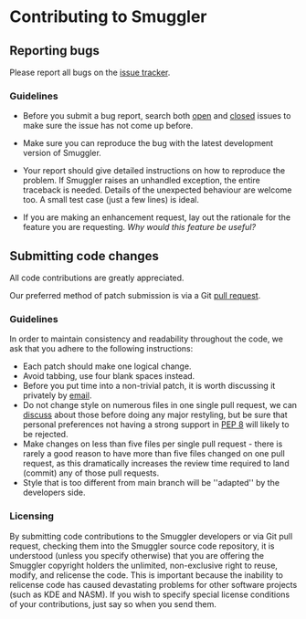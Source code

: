 # Contributing to Smuggler

## Reporting bugs

Please report all bugs on the [issue tracker](https://github.com/epsylon/Smuggler/issues).

### Guidelines

* Before you submit a bug report, search both [open](https://github.com/epsylon/Smuggler/issues?q=is%3Aopen+is%3Aissue) and [closed](https://github.com/epsylon/Smuggler/issues?q=is%3Aissue+is%3Aclosed) issues to make sure the issue has not come up before. 

* Make sure you can reproduce the bug with the latest development version of Smuggler.

* Your report should give detailed instructions on how to reproduce the problem. If Smuggler raises an unhandled exception, the entire traceback is needed. Details of the unexpected behaviour are welcome too. A small test case (just a few lines) is ideal.

* If you are making an enhancement request, lay out the rationale for the feature you are requesting. *Why would this feature be useful?*

## Submitting code changes

All code contributions are greatly appreciated.

Our preferred method of patch submission is via a Git [pull request](https://help.github.com/articles/using-pull-requests).

### Guidelines

In order to maintain consistency and readability throughout the code, we ask that you adhere to the following instructions:

* Each patch should make one logical change.
* Avoid tabbing, use four blank spaces instead.
* Before you put time into a non-trivial patch, it is worth discussing it privately by [email](mailto:epsylon@riseup.net).
* Do not change style on numerous files in one single pull request, we can [discuss](mailto:epsylon@riseup.net) about those before doing any major restyling, but be sure that personal preferences not having a strong support in [PEP 8](http://www.python.org/dev/peps/pep-0008/) will likely to be rejected.
* Make changes on less than five files per single pull request - there is rarely a good reason to have more than five files changed on one pull request, as this dramatically increases the review time required to land (commit) any of those pull requests.
* Style that is too different from main branch will be ''adapted'' by the developers side.

### Licensing

By submitting code contributions to the Smuggler developers or via Git pull request, checking them into the Smuggler source code repository, it is understood (unless you specify otherwise) that you are offering the Smuggler copyright holders the unlimited, non-exclusive right to reuse, modify, and relicense the code. This is important because the inability to relicense code has caused devastating problems for other software projects (such as KDE and NASM). If you wish to specify special license conditions of your contributions, just say so when you send them.

